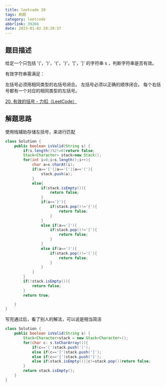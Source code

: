 ```yaml
---
title: leetcode 20
tags: 刷题
category: leetcode
abbrlink: 39266
date: 2023-01-02 20:29:57
---
```


## 题目描述



给定一个只包括 '('，')'，'{'，'}'，'['，']' 的字符串 s ，判断字符串是否有效。

有效字符串需满足：

左括号必须用相同类型的右括号闭合。
左括号必须以正确的顺序闭合。
每个右括号都有一个对应的相同类型的左括号。

[20. 有效的括号 - 力扣（LeetCode）](https://leetcode.cn/problems/valid-parentheses/)

## 解题思路

使用栈辅助存储左括号，来进行匹配

```java
class Solution {
    public boolean isValid(String s) {
        if(s.length()%2!=0)return false;
        Stack<Character> stack=new Stack();
        for(int i=0;i<s.length();i++){
            char a=s.charAt(i);
            if(a=='{'||a=='['||a=='('){
                stack.push(a);
            }
            else{
                if(stack.isEmpty()){
                    return false;
                }
                if(a=='}'){
                    if(stack.pop()!='{'){
                        return false;
                    }
                }
                else if(a==']'){
                    if(stack.pop()!='['){
                        return false;
                    }
                }
                else if(a==')'){
                    if(stack.pop()!='('){
                        return false;
                    }
                }
            }
        }
        if(!stack.isEmpty()){
            return false;
        }
        return true;

    }
}
```

写完通过后，看了别人的解法，可以说是相当简洁

```java
class Solution {
    public boolean isValid(String s) {
        Stack<Character>stack = new Stack<Character>();
        for(char c: s.toCharArray()){
            if(c=='(')stack.push(')');
            else if(c=='[')stack.push(']');
            else if(c=='{')stack.push('}');
            else if(stack.isEmpty()||c!=stack.pop())return false;
        }
        return stack.isEmpty();
    }
}
```

